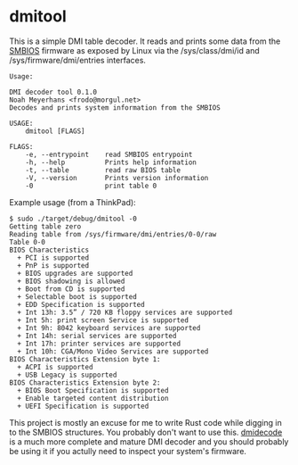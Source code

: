 # dmitool #

This is a simple DMI table decoder.  It reads and prints some data
from the
[SMBIOS](https://www.dmtf.org/sites/default/files/standards/documents/DSP0134_3.4.0.pdf)
firmware as exposed by Linux via the /sys/class/dmi/id and
/sys/firmware/dmi/entries interfaces.

    Usage:
    
    DMI decoder tool 0.1.0
    Noah Meyerhans <frodo@morgul.net>
    Decodes and prints system information from the SMBIOS
    
    USAGE:
        dmitool [FLAGS]
    
    FLAGS:
        -e, --entrypoint    read SMBIOS entrypoint
        -h, --help          Prints help information
        -t, --table         read raw BIOS table
        -V, --version       Prints version information
        -0                  print table 0

Example usage (from a ThinkPad):

    $ sudo ./target/debug/dmitool -0
    Getting table zero
    Reading table from /sys/firmware/dmi/entries/0-0/raw
    Table 0-0
    BIOS Characteristics
      + PCI is supported
      + PnP is supported
      + BIOS upgrades are supported
      + BIOS shadowing is allowed
      + Boot from CD is supported
      + Selectable boot is supported
      + EDD Specification is supported
      + Int 13h: 3.5” / 720 KB floppy services are supported
      + Int 5h: print screen Service is supported
      + Int 9h: 8042 keyboard services are supported
      + Int 14h: serial services are supported
      + Int 17h: printer services are supported
      + Int 10h: CGA/Mono Video Services are supported
    BIOS Characteristics Extension byte 1:
      + ACPI is supported
      + USB Legacy is supported
    BIOS Characteristics Extension byte 2:
      + BIOS Boot Specification is supported
      + Enable targeted content distribution
      + UEFI Specification is supported

This project is mostly an excuse for me to write Rust code while
digging in to the SMBIOS structures.  You probably don't want to use
this.  [dmidecode](https://nongnu.org/dmidecode/) is a much more
complete and mature DMI decoder and you should probably be using it if
you actully need to inspect your system's firmware.

